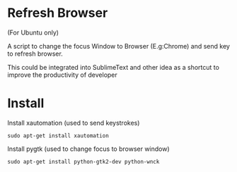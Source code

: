 # Refresh Browser

(For Ubuntu only)

A script to change the focus Window to Browser (E.g:Chrome) and send key to refresh browser.

This could be integrated into SublimeText and other idea as a shortcut to improve the productivity of developer

# Install

Install xautomation (used to send keystrokes)

    sudo apt-get install xautomation

Install pygtk (used to change focus to browser window)

    sudo apt-get install python-gtk2-dev python-wnck

